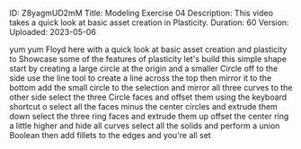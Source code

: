 ID: Z8yagmUD2mM
Title: Modeling Exercise 04
Description: This video takes a quick look at basic asset creation in Plasticity.
Duration: 60
Version: 
Uploaded: 2023-05-06

yum yum Floyd here with a quick look at
basic asset creation and plasticity to
Showcase some of the features of
plasticity let's build this simple shape
start by creating a large circle at the
origin and a smaller Circle off to the
side use the line tool to create a line
across the top
then mirror it to the bottom
add the small circle to the selection
and mirror all three curves to the other
side
select the three Circle faces and offset
them using the keyboard shortcut o
select all the faces minus the center
circles and extrude them down select the
three ring faces and extrude them up
offset the center ring a little higher
and hide all curves
select all the solids and perform a
union Boolean then add fillets to the
edges and you're all set

